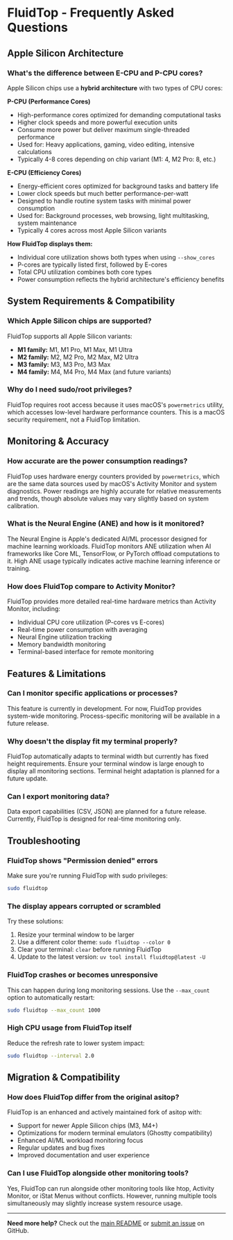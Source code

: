 # FluidTop - Frequently Asked Questions

## Apple Silicon Architecture

### What's the difference between E-CPU and P-CPU cores?

Apple Silicon chips use a **hybrid architecture** with two types of CPU cores:

**P-CPU (Performance Cores)**
- High-performance cores optimized for demanding computational tasks
- Higher clock speeds and more powerful execution units
- Consume more power but deliver maximum single-threaded performance
- Used for: Heavy applications, gaming, video editing, intensive calculations
- Typically 4-8 cores depending on chip variant (M1: 4, M2 Pro: 8, etc.)

**E-CPU (Efficiency Cores)**  
- Energy-efficient cores optimized for background tasks and battery life
- Lower clock speeds but much better performance-per-watt
- Designed to handle routine system tasks with minimal power consumption
- Used for: Background processes, web browsing, light multitasking, system maintenance
- Typically 4 cores across most Apple Silicon variants

**How FluidTop displays them:**
- Individual core utilization shows both types when using `--show_cores`
- P-cores are typically listed first, followed by E-cores
- Total CPU utilization combines both core types
- Power consumption reflects the hybrid architecture's efficiency benefits

## System Requirements & Compatibility

### Which Apple Silicon chips are supported?

FluidTop supports all Apple Silicon variants:
- **M1 family:** M1, M1 Pro, M1 Max, M1 Ultra
- **M2 family:** M2, M2 Pro, M2 Max, M2 Ultra  
- **M3 family:** M3, M3 Pro, M3 Max
- **M4 family:** M4, M4 Pro, M4 Max (and future variants)

### Why do I need sudo/root privileges?

FluidTop requires root access because it uses macOS's `powermetrics` utility, which accesses low-level hardware performance counters. This is a macOS security requirement, not a FluidTop limitation.

## Monitoring & Accuracy

### How accurate are the power consumption readings?

FluidTop uses hardware energy counters provided by `powermetrics`, which are the same data sources used by macOS's Activity Monitor and system diagnostics. Power readings are highly accurate for relative measurements and trends, though absolute values may vary slightly based on system calibration.

### What is the Neural Engine (ANE) and how is it monitored?

The Neural Engine is Apple's dedicated AI/ML processor designed for machine learning workloads. FluidTop monitors ANE utilization when AI frameworks like Core ML, TensorFlow, or PyTorch offload computations to it. High ANE usage typically indicates active machine learning inference or training.

### How does FluidTop compare to Activity Monitor?

FluidTop provides more detailed real-time hardware metrics than Activity Monitor, including:
- Individual CPU core utilization (P-cores vs E-cores)
- Real-time power consumption with averaging
- Neural Engine utilization tracking
- Memory bandwidth monitoring
- Terminal-based interface for remote monitoring

## Features & Limitations

### Can I monitor specific applications or processes?

This feature is currently in development. For now, FluidTop provides system-wide monitoring. Process-specific monitoring will be available in a future release.

### Why doesn't the display fit my terminal properly?

FluidTop automatically adapts to terminal width but currently has fixed height requirements. Ensure your terminal window is large enough to display all monitoring sections. Terminal height adaptation is planned for a future update.

### Can I export monitoring data?

Data export capabilities (CSV, JSON) are planned for a future release. Currently, FluidTop is designed for real-time monitoring only.

## Troubleshooting

### FluidTop shows "Permission denied" errors

Make sure you're running FluidTop with sudo privileges:
```bash
sudo fluidtop
```

### The display appears corrupted or scrambled

Try these solutions:
1. Resize your terminal window to be larger
2. Use a different color theme: `sudo fluidtop --color 0`
3. Clear your terminal: `clear` before running FluidTop
4. Update to the latest version: `uv tool install fluidtop@latest -U`

### FluidTop crashes or becomes unresponsive

This can happen during long monitoring sessions. Use the `--max_count` option to automatically restart:
```bash
sudo fluidtop --max_count 1000
```

### High CPU usage from FluidTop itself

Reduce the refresh rate to lower system impact:
```bash
sudo fluidtop --interval 2.0
```

## Migration & Compatibility

### How does FluidTop differ from the original asitop?

FluidTop is an enhanced and actively maintained fork of asitop with:
- Support for newer Apple Silicon chips (M3, M4+)
- Optimizations for modern terminal emulators (Ghostty compatibility)
- Enhanced AI/ML workload monitoring focus
- Regular updates and bug fixes
- Improved documentation and user experience

### Can I use FluidTop alongside other monitoring tools?

Yes, FluidTop can run alongside other monitoring tools like htop, Activity Monitor, or iStat Menus without conflicts. However, running multiple tools simultaneously may slightly increase system resource usage.

---

**Need more help?** Check out the [main README](../README.md) or [submit an issue](https://github.com/FluidInference/fluidtop/issues) on GitHub. 